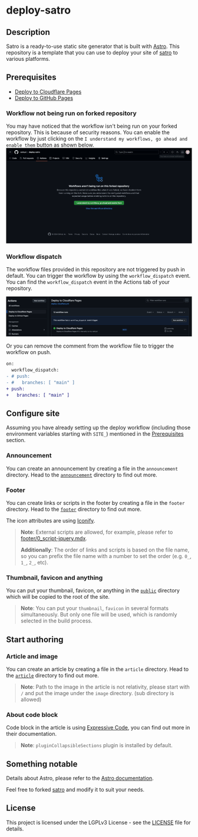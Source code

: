 # deploy-satro

## Description

Satro is a ready-to-use static site generator that is built with [Astro](https://astro.build/). This repository is a template that you can use to deploy your site of [satro](https://github.com/sakkyoi/satro) to various platforms.

## Prerequisites

- [Deploy to Cloudflare Pages](./deploy-cloudflare.md)
- [Deploy to GitHub Pages](./deploy-github.md)

### Workflow not being run on forked repository

You may have noticed that the workflow isn't being run on your forked repository. This is because of security reasons. You can enable the workflow by just clicking on the `I understand my workflows, go ahead and enable them` button as shown below.
![Workflow aren't being run on this forked repository](./image/github-workflow-arent-being-run-on-this-forked-repository.png)

### Workflow dispatch

The workflow files provided in this repository are not triggered by push in default. You can trigger the workflow by using the `workflow_dispatch` event. You can find the `workflow_dispatch` event in the Actions tab of your repository.

![workflow_dispatch event](./image/github-workflow-dispatch-event.png)

Or you can remove the comment from the workflow file to trigger the workflow on push.

```diff
on:
  workflow_dispatch:
- # push:
- #   branches: [ "main" ]
+ push:
+   branches: [ "main" ]
```

## Configure site

Assuming you have already setting up the deploy workflow (including those environment variables starting with `SITE_`) mentioned in the [Prerequisites](#prerequisites) section.

### Announcement

You can create an announcement by creating a file in the `announcement` directory. Head to the [`announcement`](./announcement/) directory to find out more.

### Footer

You can create links or scripts in the footer by creating a file in the `footer` directory. Head to the [`footer`](./footer/) directory to find out more.

The icon attributes are using [Iconify](https://icon-sets.iconify.design/).

> **Note**: External scripts are allowed, for example, please refer to [footer/0_script-jquery.mdx](./footer/0_script-jquery.mdx).
>
> **Additionally**: The order of links and scripts is based on the file name, so you can prefix the file name with a number to set the order (e.g. `0_`, `1_`, `2_`, etc).

### Thumbnail, favicon and anything

You can put your thumbnail, favicon, or anything in the [`public`](./public/) directory which will be copied to the root of the site.

> **Note**: You can put your `thumbnail`, `favicon` in several formats simultaneously. But only one file will be used, which is randomly selected in the build process.

## Start authoring

### Article and image

You can create an article by creating a file in the `article` directory. Head to the [`article`](./article/) directory to find out more.

> **Note**: Path to the image in the article is not relativity, please start with `/` and put the image under the `image` directory. (sub directory is allowed)

### About code block

Code block in the article is using [Expressive Code](https://expressive-code.com/), you can find out more in their documentation.

> **Note**: `pluginCollapsibleSections` plugin is installed by default.

## Something notable

Details about Astro, please refer to the [Astro documentation](https://docs.astro.build/).

Feel free to forked [satro](https://github.com/sakkyoi/satro) and modify it to suit your needs.

## License

This project is licensed under the LGPLv3 License - see the [LICENSE](./LICENSE) file for details.
